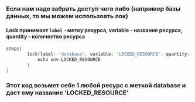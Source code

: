 ### Если нам надо забрать доступ чего либо (например базы данных, то мы можем использоать лок)

#### Lock принимает `label` - метку ресурса, variable - название ресурса, quantity - количество ресурса

```groovy
steps{
		lock(label: 'database', variable: 'LOCKED_RESOURCE', quantity: 1){
			echo env.LOCKED_RESOURCE	
		}
}
```
### Этот код возьмет себе 1 любой ресурс с меткой database и даст ему название 'LOCKED_RESOURCE'
